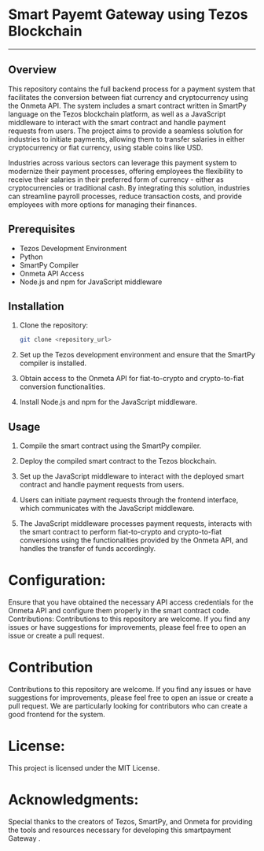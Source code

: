 # Smart Payemt Gateway using Tezos Blockchain 

---

## Overview

This repository contains the full backend process for a payment system that facilitates the conversion between fiat currency and cryptocurrency using the Onmeta API. The system includes a smart contract written in SmartPy language on the Tezos blockchain platform, as well as a JavaScript middleware to interact with the smart contract and handle payment requests from users. The project aims to provide a seamless solution for industries to initiate payments, allowing them to transfer salaries in either cryptocurrency or fiat currency, using stable coins like USD.

Industries across various sectors can leverage this payment system to modernize their payment processes, offering employees the flexibility to receive their salaries in their preferred form of currency - either as cryptocurrencies or traditional cash. By integrating this solution, industries can streamline payroll processes, reduce transaction costs, and provide employees with more options for managing their finances.

## Prerequisites

- Tezos Development Environment
- Python 
- SmartPy Compiler
- Onmeta API Access
- Node.js and npm for JavaScript middleware

## Installation

1. Clone the repository:

    ```bash
    git clone <repository_url>
    ```

2. Set up the Tezos development environment and ensure that the SmartPy compiler is installed.

3. Obtain access to the Onmeta API for fiat-to-crypto and crypto-to-fiat conversion functionalities.

4. Install Node.js and npm for the JavaScript middleware.

## Usage

1. Compile the smart contract using the SmartPy compiler.

2. Deploy the compiled smart contract to the Tezos blockchain.

3. Set up the JavaScript middleware to interact with the deployed smart contract and handle payment requests from users.

4. Users can initiate payment requests through the frontend interface, which communicates with the JavaScript middleware.

5. The JavaScript middleware processes payment requests, interacts with the smart contract to perform fiat-to-crypto and crypto-to-fiat conversions using the functionalities provided by the Onmeta API, and handles the transfer of funds accordingly.




# Configuration:
Ensure that you have obtained the necessary API access credentials for the Onmeta API and configure them properly in the smart contract code.
Contributions:
Contributions to this repository are welcome. If you find any issues or have suggestions for improvements, please feel free to open an issue or create a pull request.
# Contribution 
Contributions to this repository are welcome. If you find any issues or have suggestions for improvements, please feel free to open an issue or create a pull request. We are particularly looking for contributors who can create a good frontend for the system.
# License:
This project is licensed under the MIT License.

# Acknowledgments:
Special thanks to the creators of Tezos, SmartPy, and Onmeta for providing the tools and resources necessary for developing this smartpayment Gateway .

